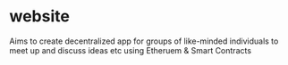 # website
Aims to create decentralized app for groups of like-minded individuals to meet up and discuss ideas etc using Etheruem &amp; Smart Contracts
